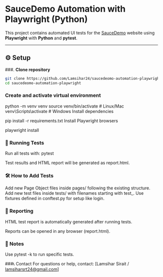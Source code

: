 # SauceDemo Automation with Playwright (Python)

This project contains automated UI tests for the [SauceDemo](https://www.saucedemo.com) website using **Playwright** with **Python** and **pytest**.

---

## ⚙️ Setup

###. **Clone repository**

```bash
git clone https://github.com/Lamsihar24/saucedeomo-automation-playwright.git
cd saucedeomo-automation-playwright
```

### Create and activate virtual environment
python -m venv venv
source venv/bin/activate       # Linux/Mac
venv\Scripts\activate          # Windows
Install dependencies

pip install -r requirements.txt
Install Playwright browsers

playwright install

### 🚀 Running Tests
Run all tests with:
pytest

Test results and HTML report will be generated as report.html.

### 🛠️ How to Add Tests
Add new Page Object files inside pages/ following the existing structure.
Add new test files inside tests/ with filenames starting with test_.
Use fixtures defined in conftest.py for setup like login.

### 📄 Reporting
HTML test report is automatically generated after running tests.

Reports can be opened in any browser (report.html).

### 🔖 Notes
Use pytest -k <keyword> to run specific tests.

###📞 Contact
For questions or help, contact: [Lamsihar Sirait / lamsiharsrt24@gmail.com]

